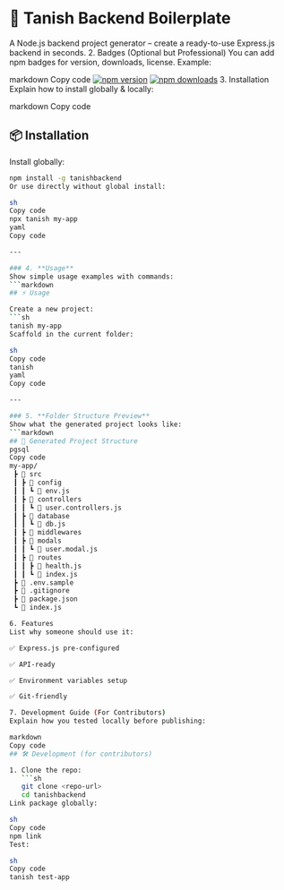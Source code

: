 # 🚀 Tanish Backend Boilerplate
A Node.js backend project generator – create a ready-to-use Express.js backend in seconds.
2. Badges (Optional but Professional)
You can add npm badges for version, downloads, license.
Example:

markdown
Copy code
[![npm version](https://img.shields.io/npm/v/tanishbackend.svg)](https://www.npmjs.com/package/tanishbackend)
[![npm downloads](https://img.shields.io/npm/dt/tanishbackend.svg)](https://www.npmjs.com/package/tanishbackend)
3. Installation
Explain how to install globally & locally:

markdown
Copy code
## 📦 Installation

Install globally:
```sh
npm install -g tanishbackend
Or use directly without global install:

sh
Copy code
npx tanish my-app
yaml
Copy code

---

### 4. **Usage**
Show simple usage examples with commands:
```markdown
## ⚡ Usage

Create a new project:
```sh
tanish my-app
Scaffold in the current folder:

sh
Copy code
tanish
yaml
Copy code

---

### 5. **Folder Structure Preview**
Show what the generated project looks like:
```markdown
## 📂 Generated Project Structure
pgsql
Copy code
my-app/
 ┣ 📂 src
 ┃ ┣ 📂 config
 ┃ ┃ ┗ 📄 env.js
 ┃ ┣ 📂 controllers
 ┃ ┃ ┗ 📄 user.controllers.js
 ┃ ┣ 📂 database
 ┃ ┃ ┗ 📄 db.js
 ┃ ┣ 📂 middlewares
 ┃ ┣ 📂 modals
 ┃ ┃ ┗ 📄 user.modal.js
 ┃ ┣ 📂 routes
 ┃ ┃ ┣ 📄 health.js
 ┃ ┃ ┗ 📄 index.js
 ┣ 📄 .env.sample
 ┣ 📄 .gitignore
 ┣ 📄 package.json
 ┗ 📄 index.js

6. Features
List why someone should use it:

✅ Express.js pre-configured

✅ API-ready

✅ Environment variables setup

✅ Git-friendly

7. Development Guide (For Contributors)
Explain how you tested locally before publishing:

markdown
Copy code
## 🛠 Development (for contributors)

1. Clone the repo:
   ```sh
   git clone <repo-url>
   cd tanishbackend
Link package globally:

sh
Copy code
npm link
Test:

sh
Copy code
tanish test-app